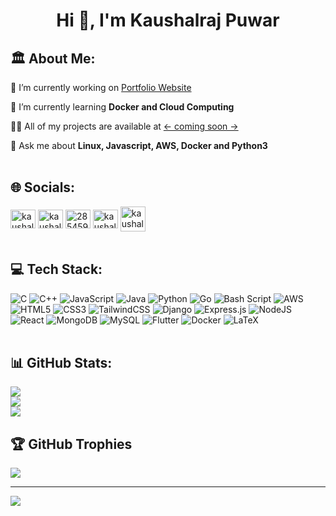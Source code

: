 <h1 align="center">Hi 👋, I'm Kaushalraj Puwar</h1>

## 🏛️ About Me:
🔭 I’m currently working on [Portfolio Website](https://github.com/KaushalrajPuwar/kaushalrajpuwar.github.io)

🌱 I’m currently learning **Docker and Cloud Computing**

👨‍💻 All of my projects are available at <a href="https://www.rataalada.com/" target="blank"><- coming soon -></a>

💬 Ask me about **Linux, Javascript, AWS, Docker and Python3**
<br><br>


## 🌐 Socials:
<a href="https://linkedin.com/in/kaushalraj-puwar" target="blank"><img align="center" src="https://raw.githubusercontent.com/rahuldkjain/github-profile-readme-generator/master/src/images/icons/Social/linked-in-alt.svg" alt="kaushalraj-puwar" height="30" width="40" /></a>
<a href="https://x.com/kaushalrajpuwar" target="blank"><img align="center" src="https://gist.githubusercontent.com/IgnaceMaes/744cd9cf41ec6acf46fc8f4e9f370f86/raw/d16658c2945d30c8a953b35cb17dd7085111b46c/x-logo.svg" alt="kaushalrajpuwar" height="30" width="40" /></a>
<a href="https://stackoverflow.com/users/28545922/kaushalraj-puwar" target="blank"><img align="center" src="https://raw.githubusercontent.com/rahuldkjain/github-profile-readme-generator/master/src/images/icons/Social/stack-overflow.svg" alt="28545922/kaushalraj-puwar" height="30" width="40" /></a>
<a href="https://instagram.com/kaushalrajpuwar" target="blank"><img align="center" src="https://raw.githubusercontent.com/rahuldkjain/github-profile-readme-generator/master/src/images/icons/Social/instagram.svg" alt="kaushalrajpuwar" height="30" width="40" /></a>
<a href="https://kaushalrajpuwar.carrd.co/" target="blank"><img align="center" src="https://img.icons8.com/?size=100&id=u6SGklrDSZ3b&format=png&color=FFFFFF" alt="kaushalrajpuwar" height="40" width="40" /></a>
<br><br>

## 💻 Tech Stack:
![C](https://img.shields.io/badge/c-%2300599C.svg?style=for-the-badge&logo=c&logoColor=white) ![C++](https://img.shields.io/badge/c++-%2300599C.svg?style=for-the-badge&logo=c%2B%2B&logoColor=white) ![JavaScript](https://img.shields.io/badge/javascript-%23323330.svg?style=for-the-badge&logo=javascript&logoColor=%23F7DF1E) ![Java](https://img.shields.io/badge/java-%23ED8B00.svg?style=for-the-badge&logo=openjdk&logoColor=white) ![Python](https://img.shields.io/badge/python-3670A0?style=for-the-badge&logo=python&logoColor=ffdd54) ![Go](https://img.shields.io/badge/go-%2300ADD8.svg?style=for-the-badge&logo=go&logoColor=white) ![Bash Script](https://img.shields.io/badge/bash_script-%23121011.svg?style=for-the-badge&logo=gnu-bash&logoColor=white) ![AWS](https://img.shields.io/badge/AWS-%23FF9900.svg?style=for-the-badge&logo=amazon-aws&logoColor=white) ![HTML5](https://img.shields.io/badge/html5-%23E34F26.svg?style=for-the-badge&logo=html5&logoColor=white) ![CSS3](https://img.shields.io/badge/css3-%231572B6.svg?style=for-the-badge&logo=css3&logoColor=white) ![TailwindCSS](https://img.shields.io/badge/tailwindcss-%2338B2AC.svg?style=for-the-badge&logo=tailwind-css&logoColor=white) ![Django](https://img.shields.io/badge/django-%23092E20.svg?style=for-the-badge&logo=django&logoColor=white) ![Express.js](https://img.shields.io/badge/express.js-%23404d59.svg?style=for-the-badge&logo=express&logoColor=%2361DAFB) ![NodeJS](https://img.shields.io/badge/node.js-6DA55F?style=for-the-badge&logo=node.js&logoColor=white) ![React](https://img.shields.io/badge/react-%2320232a.svg?style=for-the-badge&logo=react&logoColor=%2361DAFB) ![MongoDB](https://img.shields.io/badge/MongoDB-%234ea94b.svg?style=for-the-badge&logo=mongodb&logoColor=white) ![MySQL](https://img.shields.io/badge/mysql-4479A1.svg?style=for-the-badge&logo=mysql&logoColor=white) ![Flutter](https://img.shields.io/badge/Flutter-%2302569B.svg?style=for-the-badge&logo=Flutter&logoColor=white) ![Docker](https://img.shields.io/badge/docker-%230db7ed.svg?style=for-the-badge&logo=docker&logoColor=white) ![LaTeX](https://img.shields.io/badge/latex-%23008080.svg?style=for-the-badge&logo=latex&logoColor=white)
<br><br>

## 📊 GitHub Stats:
![](https://github-readme-stats.vercel.app/api?username=kaushalrajpuwar&theme=gotham&hide_border=true&include_all_commits=true&count_private=true)<br/>
![](https://github-readme-streak-stats.herokuapp.com/?user=KaushalrajPuwar&theme=gotham&hide_border=true)<br/>
![](https://github-readme-stats.vercel.app/api/top-langs/?username=kaushalrajpuwar&theme=gotham&hide_border=true&include_all_commits=true&count_private=true&layout=compact)
<br>

## 🏆 GitHub Trophies
![](https://github-profile-trophy.vercel.app/?username=kaushalrajpuwar&theme=nord&no-frame=true&no-bg=false&margin-w=4)

---
[![](https://visitcount.itsvg.in/api?id=kaushalrajpuwar&icon=5&color=3)](https://visitcount.itsvg.in)


